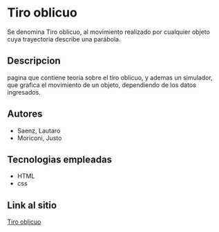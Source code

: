 # Tiro oblicuo
Se denomina Tiro oblicuo, al movimiento realizado por cualquier objeto cuya trayectoria describe una parábola.

## Descripcion
pagina que contiene teoria sobre el tiro oblicuo, y ademas un simulador, que grafica el movimiento de un objeto, dependiendo de los datos ingresados.

## Autores
- Saenz, Lautaro
- Moriconi, Justo
## Tecnologias empleadas
- HTML
- css

## Link al sitio
[Tiro oblicuo](https://github.com/UCC-LabCompu2/proyectos2020-saenz-moriconi)

